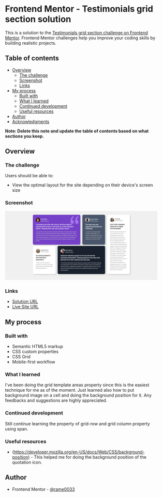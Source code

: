 # Frontend Mentor - Testimonials grid section solution

This is a solution to the [Testimonials grid section challenge on Frontend Mentor](https://www.frontendmentor.io/challenges/testimonials-grid-section-Nnw6J7Un7). Frontend Mentor challenges help you improve your coding skills by building realistic projects. 

## Table of contents

- [Overview](#overview)
  - [The challenge](#the-challenge)
  - [Screenshot](#screenshot)
  - [Links](#links)
- [My process](#my-process)
  - [Built with](#built-with)
  - [What I learned](#what-i-learned)
  - [Continued development](#continued-development)
  - [Useful resources](#useful-resources)
- [Author](#author)
- [Acknowledgments](#acknowledgments)

**Note: Delete this note and update the table of contents based on what sections you keep.**

## Overview

### The challenge

Users should be able to:

- View the optimal layout for the site depending on their device's screen size

### Screenshot

![Alt text](image.png)

### Links

- [Solution URL](https://rame0033.github.io/practice_pages/12_testimonials6rid/)
- [Live Site URL](https://rame0033.github.io/front-end_mentor_p6/)

## My process

### Built with

- Semantic HTML5 markup
- CSS custom properties
- CSS Grid
- Mobile-first workflow

### What I learned

I've been doing the grid template areas property since this is the easiest technique for me as of the moment. Just learned also how to put background image on a cell and doing the background position for it. Any feedbacks and suggestions are highly appreciated.

### Continued development
 Still continue learning the property of grid-row and grid column property using span.

### Useful resources

- (https://developer.mozilla.org/en-US/docs/Web/CSS/background-position) - This helped me for doing the background position of the quotation icon.

## Author
- Frontend Mentor - [@rame0033](https://www.frontendmentor.io/profile/rame0033)
